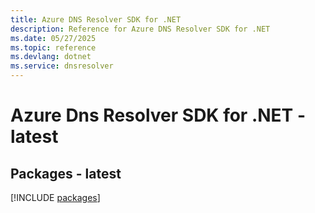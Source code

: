 ```yaml
---
title: Azure DNS Resolver SDK for .NET
description: Reference for Azure DNS Resolver SDK for .NET
ms.date: 05/27/2025
ms.topic: reference
ms.devlang: dotnet
ms.service: dnsresolver
---
```

# Azure Dns Resolver SDK for .NET - latest
## Packages - latest
[!INCLUDE [packages](dns-resolver-index.md)]